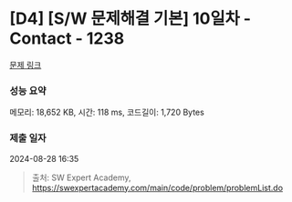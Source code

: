 # [D4] [S/W 문제해결 기본] 10일차 - Contact - 1238 

[문제 링크](https://swexpertacademy.com/main/code/problem/problemDetail.do?contestProbId=AV15B1cKAKwCFAYD) 

### 성능 요약

메모리: 18,652 KB, 시간: 118 ms, 코드길이: 1,720 Bytes

### 제출 일자

2024-08-28 16:35



> 출처: SW Expert Academy, https://swexpertacademy.com/main/code/problem/problemList.do